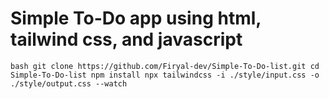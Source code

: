 # Simple To-Do app using html, tailwind css, and javascript

``bash
git clone https://github.com/Firyal-dev/Simple-To-Do-list.git
cd Simple-To-Do-list
npm install
npx tailwindcss -i ./style/input.css -o ./style/output.css --watch
``  

